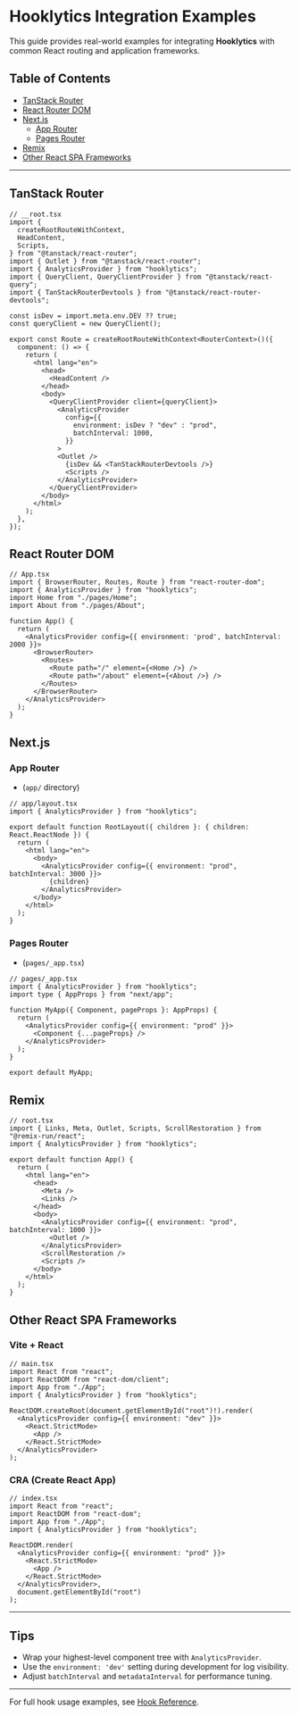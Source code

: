 # Hooklytics Integration Examples

This guide provides real-world examples for integrating **Hooklytics** with common React routing and application frameworks.

## Table of Contents

- [TanStack Router](#tanstack-router)
- [React Router DOM](#react-router-dom)
- [Next.js](#nextjs)
  - [App Router](#app-router)
  - [Pages Router](#pages-router)
- [Remix](#remix)
- [Other React SPA Frameworks](#other-react-spa-frameworks)

---

## TanStack Router

```tsx
// __root.tsx
import {
  createRootRouteWithContext,
  HeadContent,
  Scripts,
} from "@tanstack/react-router";
import { Outlet } from "@tanstack/react-router";
import { AnalyticsProvider } from "hooklytics";
import { QueryClient, QueryClientProvider } from "@tanstack/react-query";
import { TanStackRouterDevtools } from "@tanstack/react-router-devtools";

const isDev = import.meta.env.DEV ?? true;
const queryClient = new QueryClient();

export const Route = createRootRouteWithContext<RouterContext>()({
  component: () => {
    return (
      <html lang="en">
        <head>
          <HeadContent />
        </head>
        <body>
          <QueryClientProvider client={queryClient}>
            <AnalyticsProvider
              config={{
                environment: isDev ? "dev" : "prod",
                batchInterval: 1000,
              }}
            >
            <Outlet />
              {isDev && <TanStackRouterDevtools />}
              <Scripts />
            </AnalyticsProvider>
          </QueryClientProvider>
        </body>
      </html>
    );
  },
});
````

## React Router DOM

```tsx
// App.tsx
import { BrowserRouter, Routes, Route } from "react-router-dom";
import { AnalyticsProvider } from "hooklytics";
import Home from "./pages/Home";
import About from "./pages/About";

function App() {
  return (
    <AnalyticsProvider config={{ environment: 'prod', batchInterval: 2000 }}>
      <BrowserRouter>
        <Routes>
          <Route path="/" element={<Home />} />
          <Route path="/about" element={<About />} />
        </Routes>
      </BrowserRouter>
    </AnalyticsProvider>
  );
}
```

## Next.js

### App Router
-  (`app/` directory)

```tsx
// app/layout.tsx
import { AnalyticsProvider } from "hooklytics";

export default function RootLayout({ children }: { children: React.ReactNode }) {
  return (
    <html lang="en">
      <body>
        <AnalyticsProvider config={{ environment: "prod", batchInterval: 3000 }}>
          {children}
        </AnalyticsProvider>
      </body>
    </html>
  );
}
```

### Pages Router 
- (`pages/_app.tsx`)

```tsx
// pages/_app.tsx
import { AnalyticsProvider } from "hooklytics";
import type { AppProps } from "next/app";

function MyApp({ Component, pageProps }: AppProps) {
  return (
    <AnalyticsProvider config={{ environment: "prod" }}>
      <Component {...pageProps} />
    </AnalyticsProvider>
  );
}

export default MyApp;
```

## Remix

```tsx
// root.tsx
import { Links, Meta, Outlet, Scripts, ScrollRestoration } from "@remix-run/react";
import { AnalyticsProvider } from "hooklytics";

export default function App() {
  return (
    <html lang="en">
      <head>
        <Meta />
        <Links />
      </head>
      <body>
        <AnalyticsProvider config={{ environment: "prod", batchInterval: 1000 }}>
          <Outlet />
        </AnalyticsProvider>
        <ScrollRestoration />
        <Scripts />
      </body>
    </html>
  );
}
```

## Other React SPA Frameworks

### Vite + React

```tsx
// main.tsx
import React from "react";
import ReactDOM from "react-dom/client";
import App from "./App";
import { AnalyticsProvider } from "hooklytics";

ReactDOM.createRoot(document.getElementById("root")!).render(
  <AnalyticsProvider config={{ environment: "dev" }}>
    <React.StrictMode>
      <App />
    </React.StrictMode>
  </AnalyticsProvider>
);
```

### CRA (Create React App)

```tsx
// index.tsx
import React from "react";
import ReactDOM from "react-dom";
import App from "./App";
import { AnalyticsProvider } from "hooklytics";

ReactDOM.render(
  <AnalyticsProvider config={{ environment: "prod" }}>
    <React.StrictMode>
      <App />
    </React.StrictMode>
  </AnalyticsProvider>,
  document.getElementById("root")
);
```

---

## Tips

* Wrap your highest-level component tree with `AnalyticsProvider`.
* Use the `environment: 'dev'` setting during development for log visibility.
* Adjust `batchInterval` and `metadataInterval` for performance tuning.

---

For full hook usage examples, see [Hook Reference](./intro.md#hook-reference).